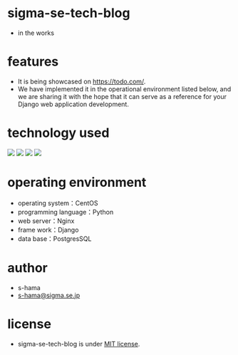 # sigma-se-tech-blog
* in the works
<!-- * The sigma-se-tech-blog on s-hama's technical blog provides the source code excluding article information. -->

# features
[](TODO:https://todo.com/)
* It is being showcased on https://todo.com/. 
* We have implemented it in the operational environment listed below, and we are sharing it with the hope that it can serve as a reference for your Django web application development.

# technology used

<img src="https://img.shields.io/badge/-Javascript-000000.svg?logo=javascript&style=for-the-badge">
<img src="https://img.shields.io/badge/-Django-092E20.svg?logo=django&style=for-the-badge">
<img src="https://img.shields.io/badge/-Python-F2C63C.svg?logo=python&style=for-the-badge">
<img src="https://img.shields.io/badge/-Postgresql-336791.svg?logo=postgresql&style=for-the-badge">

# operating environment
* operating system：CentOS
* programming language：Python
* web server：Nginx
* frame work：Django
* data base：PostgresSQL

# author
* s-hama
* s-hama@sigma.se.jp

# license
* sigma-se-tech-blog is under [MIT license](https://en.wikipedia.org/wiki/MIT_License).
